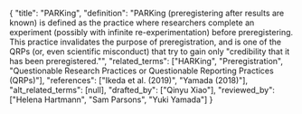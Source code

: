 {
    "title": "PARKing",
    "definition": "PARKing (preregistering after results are known) is defined as the practice where researchers complete an experiment (possibly with infinite re-experimentation) before preregistering. This practice invalidates the purpose of preregistration, and is one of the QRPs (or, even scientific misconduct) that try to gain only \"credibility that it has been preregistered.\"",
    "related_terms": ["HARKing", "Preregistration", "Questionable Research Practices or Questionable Reporting Practices (QRPs)"],
    "references": ["Ikeda et al. (2019)", "Yamada (2018)"],
    "alt_related_terms": [null],
    "drafted_by": ["Qinyu Xiao"],
    "reviewed_by": ["Helena Hartmann", "Sam Parsons", "Yuki Yamada"]
  }
